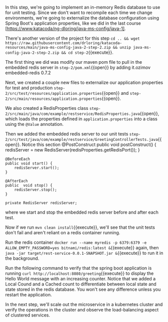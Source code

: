 In this step, we're going to implement an in-memory Redis database to use for unit testing.  Since we don't want to recompile each time we change environments, we're going to externalize the database configuration using Spring Boot's application properties, like we did in the last course [https://www.katacoda/ng-dloring/java-ms-config/java-1].

There's another version of the project for this step `cd .. && wget https://raw.githubusercontent.com/drloring/katacoda-resources/main/java-ms-config-java-2-step-2.zip && unzip java-ms-config-java-2-step-2.zip && cd step-2`{{execute}}.

The first thing we did was modify our maven pom file to pull in the embedded redis server in `step-2/pom.xml`{{open}} by adding 
	<dependency>
		<groupId>it.ozimov</groupId>
		<artifactId>embedded-redis</artifactId>
		<version>0.7.2</version>
	</dependency>

Next, we created a couple new files to externalize our application properties for test and production `step-2/src/test/resources/application.properties`{{open}} and `step-2/src/main/resources/application.properties`{{open}}.  

We also created a RedisProperties class `step-2/src/main/java/com/example/restservice/RedisProperties.java`{{open}}, which loads the properties defined in `application.properties` into a class using the `@Value` annotation.

Then we added the embedded redis server to our unit tests `step-2/src/test/java/com/example/restservice/GreetingControllerTests.java`{{open}}.
Notice this section
	@PostConstruct
	public  void postConstruct() {
		redisServer = new RedisServer(redisProperties.getRedisPort());
	}

	@BeforeEach
	public void start() {
		redisServer.start();
	}

	@AfterEach
	public  void stop() {
		redisServer.stop();
	}

	private RedisServer redisServer;
where we start and stop the embedded redis server before and after each test.

Now if we run `mvn clean install`{{execute}}, we'll see that the unit tests don't fail and aren't reliant on a redis container running.

Run the redis container `docker run --name myredis -p 6379:6379 -e ALLOW_EMPTY_PASSWORD=yes bitnami/redis:latest &`{{execute}} again, then `java -jar target/rest-service-0.0.1-SNAPSHOT.jar &`{{execute}} to run it in the background.

Run the following command to verify that the spring boot application is running `curl http://localhost:8080/greeting`{{execute}} to display the Hello World message with an increasing counter.  Notice that we added a Local Cound and a Cached count to differentiate between local state and state stored in the redis database.  You won't see any difference unless you restart the application.
	
In the next step, we'll scale out the microservice in a kubernetes cluster and verify the operations in the cluster and observe the load-balancing aspect of clustered services.
